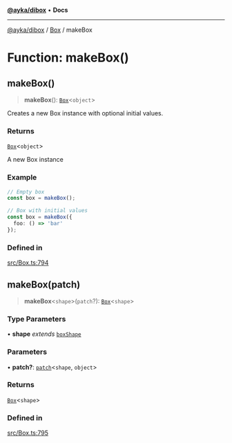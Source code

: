 [**@ayka/dibox**](../../../README.md) • **Docs**

***

[@ayka/dibox](../../../globals.md) / [Box](../README.md) / makeBox

# Function: makeBox()

## makeBox()

> **makeBox**(): [`Box`](../classes/Box.md)\<`object`\>

Creates a new Box instance with optional initial values.

### Returns

[`Box`](../classes/Box.md)\<`object`\>

A new Box instance

### Example

```ts
// Empty box
const box = makeBox();

// Box with initial values
const box = makeBox({
  foo: () => 'bar'
});
```

### Defined in

[src/Box.ts:794](https://github.com/AndreyMork/dibox/blob/a4051a8bb2daf3e4608cc74f5ffa76c67223e300/src/Box.ts#L794)

## makeBox(patch)

> **makeBox**\<`shape`\>(`patch`?): [`Box`](../classes/Box.md)\<`shape`\>

### Type Parameters

• **shape** *extends* [`boxShape`](../type-aliases/boxShape.md)

### Parameters

• **patch?**: [`patch`](../type-aliases/patch.md)\<`shape`, `object`\>

### Returns

[`Box`](../classes/Box.md)\<`shape`\>

### Defined in

[src/Box.ts:795](https://github.com/AndreyMork/dibox/blob/a4051a8bb2daf3e4608cc74f5ffa76c67223e300/src/Box.ts#L795)
